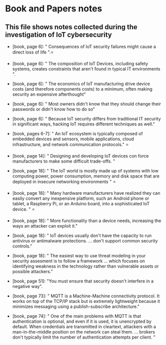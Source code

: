 # Book and Papers notes
## This file shows notes collected during the investigation of IoT cybersecurity

* [book, page 6]: " Consequences of IoT security failures might cause a direct loss of life ".⭐

* [book, page 6]: " The composition of IoT Devices, including safety systems, creates constraints that aren't found in typical IT environments ".

* [book, page 6]: " The economics of IoT manufacturing drive device costs (and therefore components costs) to a minimum, often making security an expensive afterthought"

* [book, page 6]: " Most owners didn't know that they should change their passwords or didn't know how to do so"

* [book, page 6]: " Because IoT security differs from traditional IT security in significant ways, hacking IoT requires different techniques as well."

* [book, pages 6-7]: " An IoT ecosystem is typically composed of embedded devices and sensors, mobile applications, cloud infrastructure, and network communication protocols." ⭐

* [book, page 14]: " Designing and developing IoT devices con force manufacturers to make some difficult trade-offs. "

* [book, page 18]: " The IoT world is mostly made up of systems with low computing power, power consumption, memory and disk space that are deployed in insecure networking environments " ⭐

* [book, page 18]: " Many hardware manufacturers have realized they can easily convert any inexpensive platform, such an Android phone or tablet, a Raspberry Pi, or an Arduino board, into a sophisticated IoT device. "  ⭐

* [book, page 18]: " More functionality than a device needs, increasing the ways an attacker can exploit it."

* [book, page 18]: " IoT devices usually don't have the capacity to run antivirus or antimalware protections. ... don't support common security controls."

* [book, page 18]: " The easiest way to use threat modeling in your security assesment is to follow a framework ... which focuses on identifying weakness in the technology rather than vulnerable assets or possible attackers." 

* [book, page 51]: "You must ensure that security doesn't interfere in a negative way".

* [book, page 73]: " MQTT is a Machine-Machine connectivity protocol. It works on top of the TCP/IP stack but is extremely lightweight because it minimizes messaging using a publish-subscribe architecture." 

* [book, page 74]: " One of the main problems with MQTT is that authentication is optional, and even if it is used, it is unencrypted by default. When credentials are transmitted in cleartext, attackers with a man-in-the-middle position on the network can steal them. ... brokers don't typically limit the number of authentication attempts per client. " 